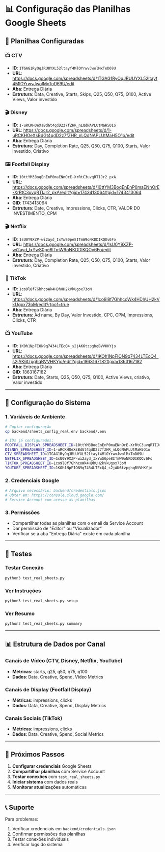 # 📊 Configuração das Planilhas Google Sheets

## 🎯 Planilhas Configuradas

### **📺 CTV**
- **ID**: `1TGAG1RyOqJRUUYXL52ltayf4MlOYrwvJwolMxToD69U`
- **URL**: https://docs.google.com/spreadsheets/d/1TGAG1RyOqJRUUYXL52ltayf4MlOYrwvJwolMxToD69U/edit
- **Aba**: Entrega Diária
- **Estrutura**: Data, Creative, Starts, Skips, Q25, Q50, Q75, Q100, Active Views, Valor investido

### **🎬 Disney**
- **ID**: `1-uRCKHOeXsBdGt4qdD2z7fZHR_nLQdNAPLUtMaH5O1o`
- **URL**: https://docs.google.com/spreadsheets/d/1-uRCKHOeXsBdGt4qdD2z7fZHR_nLQdNAPLUtMaH5O1o/edit
- **Aba**: Entrega Diária
- **Estrutura**: Day, Completion Rate, Q25, Q50, Q75, Q100, Starts, Valor investido, Criativo

### **🖼️ Footfall Display**
- **ID**: `10ttYM3BoqEnEnP0maENnOrE-XrRtC3uvqRTIJr2_pxA`
- **URL**: https://docs.google.com/spreadsheets/d/10ttYM3BoqEnEnP0maENnOrE-XrRtC3uvqRTIJr2_pxA/edit?gid=1743413064#gid=1743413064
- **Aba**: Entrega Diária
- **GID**: 1743413064
- **Estrutura**: Date, Creative, Impressions, Clicks, CTR, VALOR DO INVESTIMENTO, CPM

### **🎬 Netflix**
- **ID**: `1sU0Y9XZP-wi2ayd_IxYwS0pe8ITmW9oNKDDIKQOv6Fo`
- **URL**: https://docs.google.com/spreadsheets/d/1sU0Y9XZP-wi2ayd_IxYwS0pe8ITmW9oNKDDIKQOv6Fo/edit
- **Aba**: Entrega Diária
- **Estrutura**: Day, Completion Rate, Q25, Q50, Q75, Q100, Starts, Valor investido, Criativo

### **📱 TikTok**
- **ID**: `1co9l8f7GhhcoWk4HDhUH2kVkUgox73oM`
- **URL**: https://docs.google.com/spreadsheets/d/1co9l8f7GhhcoWk4HDhUH2kVkUgox73oM/edit?rtpof=true
- **Aba**: Entrega Diária
- **Estrutura**: Ad name, By Day, Valor Investido, CPC, CPM, Impressions, Clicks, CTR

### **📺 YouTube**
- **ID**: `1KOh1NpFION9q7434LTEcQ4_s2jAK6tzpghqBVVHKYjo`
- **URL**: https://docs.google.com/spreadsheets/d/1KOh1NpFION9q7434LTEcQ4_s2jAK6tzpghqBVVHKYjo/edit?gid=1863167182#gid=1863167182
- **Aba**: Entrega Diária
- **GID**: 1863167182
- **Estrutura**: Date, Starts, Q25, Q50, Q75, Q100, Active Views, criativo, Valor investido

---

## 🔧 Configuração do Sistema

### **1. Variáveis de Ambiente**
```bash
# Copiar configuração
cp backend/sheets_config_real.env backend/.env

# IDs já configurados:
FOOTFALL_DISPLAY_SPREADSHEET_ID=10ttYM3BoqEnEnP0maENnOrE-XrRtC3uvqRTIJr2_pxA
DISNEY_SPREADSHEET_ID=1-uRCKHOeXsBdGt4qdD2z7fZHR_nLQdNAPLUtMaH5O1o
CTV_SPREADSHEET_ID=1TGAG1RyOqJRUUYXL52ltayf4MlOYrwvJwolMxToD69U
NETFLIX_SPREADSHEET_ID=1sU0Y9XZP-wi2ayd_IxYwS0pe8ITmW9oNKDDIKQOv6Fo
TIKTOK_SPREADSHEET_ID=1co9l8f7GhhcoWk4HDhUH2kVkUgox73oM
YOUTUBE_SPREADSHEET_ID=1KOh1NpFION9q7434LTEcQ4_s2jAK6tzpghqBVVHKYjo
```

### **2. Credenciais Google**
```bash
# Arquivo necessário: backend/credentials.json
# Obter em: https://console.cloud.google.com/
# Service Account com acesso às planilhas
```

### **3. Permissões**
- Compartilhar todas as planilhas com o email da Service Account
- Dar permissão de "Editor" ou "Visualizador"
- Verificar se a aba "Entrega Diária" existe em cada planilha

---

## 🧪 Testes

### **Testar Conexão**
```bash
python3 test_real_sheets.py
```

### **Ver Instruções**
```bash
python3 test_real_sheets.py setup
```

### **Ver Resumo**
```bash
python3 test_real_sheets.py summary
```

---

## 📊 Estrutura de Dados por Canal

### **Canais de Vídeo** (CTV, Disney, Netflix, YouTube)
- **Métricas**: starts, q25, q50, q75, q100
- **Dados**: Data, Creative, Spend, Video Metrics

### **Canais de Display** (Footfall Display)
- **Métricas**: impressions, clicks
- **Dados**: Data, Creative, Spend, Display Metrics

### **Canais Sociais** (TikTok)
- **Métricas**: impressions, clicks
- **Dados**: Data, Creative, Spend, Social Metrics

---

## 🚀 Próximos Passos

1. **Configurar credenciais** Google Sheets
2. **Compartilhar planilhas** com Service Account
3. **Testar conexões** com `test_real_sheets.py`
4. **Iniciar sistema** com dados reais
5. **Monitorar atualizações** automáticas

---

## 📞 Suporte

Para problemas:
1. Verificar credenciais em `backend/credentials.json`
2. Confirmar permissões das planilhas
3. Testar conexões individuais
4. Verificar logs do sistema
